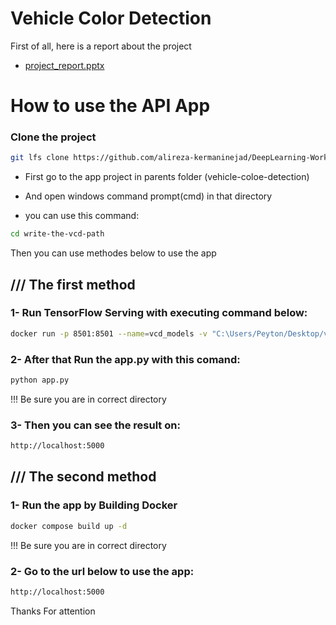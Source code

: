 # Vehicle Color Detection

First of all, here is a report about the project

* [project_report.pptx](https://github.com/alireza-kermaninejad/DeepLearning-WorkShop-Part3/files/9222287/project_report.pptx)

# How to use the API App

### Clone the project
```bash
git lfs clone https://github.com/alireza-kermaninejad/DeepLearning-WorkShop-Part3.git
```

* First go to the app project in parents folder (vehicle-coloe-detection)

* And open windows command prompt(cmd) in that directory

* you can use this command:
```bash
cd write-the-vcd-path
```

Then you can use methodes below to use the app

## /// The first method
### 1- Run TensorFlow Serving with executing command below:

```bash
docker run -p 8501:8501 --name=vcd_models -v "C:\Users/Peyton/Desktop/vehicle_color_detection/app/vcd_models:/models/vcd_models/1" -e MODEL_NAME=vcd_models tensorflow/serving
```
### 2- After that Run the app.py with this comand:
```bash
python app.py
```

!!! Be sure you are in correct directory

### 3- Then you can see the result on:
```bash
http://localhost:5000
```

## /// The second method
### 1- Run the app by Building Docker

```bash
docker compose build up -d
```
!!! Be sure you are in correct directory

### 2- Go to the url below to use the app:
```bash
http://localhost:5000
```

Thanks For attention
